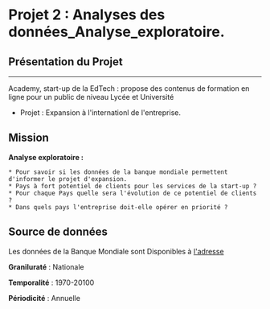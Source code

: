 # Projet 2 : Analyses des données_Analyse_exploratoire.

## Présentation du Projet
***
Academy, start-up de la EdTech : propose des contenus de formation en ligne pour un public de niveau Lycée et Université
 - Projet : Expansion à l'internationl de l'entreprise. 

## Mission

**Analyse exploratoire :** 

    * Pour savoir si les données de la banque mondiale permettent d'informer le projet d'expansion.
    * Pays à fort potentiel de clients pour les services de la start-up ? 
    * Pour chaque Pays quelle sera l'évolution de ce potentiel de clients ? 
    * Dans quels pays l'entreprise doit-elle opérer en priorité ? 

## Source de données


Les données de la Banque Mondiale sont Disponibles à [l'adresse](https://datacatalog.worldbank.org/search/dataset/0038480)

**Graniluraté** : Nationale

**Temporalité** : 1970-20100

**Périodicité** : Annuelle